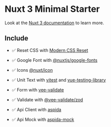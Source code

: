 # Nuxt 3 Minimal Starter

Look at the [Nuxt 3 documentation](https://nuxt.com/docs/getting-started/introduction) to learn more.

## Include

- ✅ Reset CSS with [Modern CSS Reset](https://piccalil.li/blog/a-more-modern-css-reset/)

- ✅ Google Font with [@nuxtjs/google-fonts](https://github.com/nuxt-modules/google-fonts#readme)

- ✅ Icons [@nuxt/icon](https://github.com/nuxt/icon)

- ✅ Unit Text with [vitest](https://github.com/vitest-dev/vitest#readme) and [vue-testing-library](https://testing-library.com/docs/vue-testing-library/intro)

- ✅ Form with [vee-validate](https://github.com/logaretm/vee-validate/)

- ✅ Validate with [@vee-validate/zod](https://vee-validate.logaretm.com/v4/integrations/zod-schema-validation/)

- ✅ Api Client with [aspida](https://github.com/aspida/aspida#readme)

- ✅ Api Mock with [aspida-mock](https://github.com/aspida/aspida-mock#readme)
